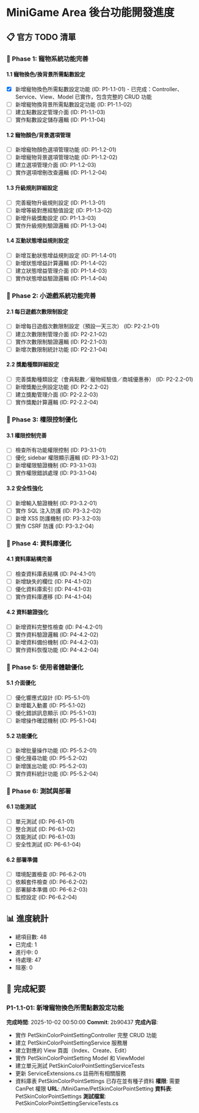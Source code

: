 # MiniGame Area 後台功能開發進度

## 📋 官方 TODO 清單

### 🎯 Phase 1: 寵物系統功能完善

#### 1.1 寵物換色/換背景所需點數設定
- [x] 新增寵物換色所需點數設定功能 (ID: P1-1.1-01) - 已完成：Controller、Service、View、Model 已實作，包含完整的 CRUD 功能
- [ ] 新增寵物換背景所需點數設定功能 (ID: P1-1.1-02)
- [ ] 建立點數設定管理介面 (ID: P1-1.1-03)
- [ ] 實作點數設定儲存邏輯 (ID: P1-1.1-04)

#### 1.2 寵物顏色/背景選項管理
- [ ] 新增寵物顏色選項管理功能 (ID: P1-1.2-01)
- [ ] 新增寵物背景選項管理功能 (ID: P1-1.2-02)
- [ ] 建立選項管理介面 (ID: P1-1.2-03)
- [ ] 實作選項增刪改查邏輯 (ID: P1-1.2-04)

#### 1.3 升級規則詳細設定
- [ ] 完善寵物升級規則設定 (ID: P1-1.3-01)
- [ ] 新增等級對應經驗值設定 (ID: P1-1.3-02)
- [ ] 新增升級獎勵設定 (ID: P1-1.3-03)
- [ ] 實作升級規則驗證邏輯 (ID: P1-1.3-04)

#### 1.4 互動狀態增益規則設定
- [ ] 新增互動狀態增益規則設定 (ID: P1-1.4-01)
- [ ] 新增狀態增益計算邏輯 (ID: P1-1.4-02)
- [ ] 建立狀態增益管理介面 (ID: P1-1.4-03)
- [ ] 實作狀態增益驗證邏輯 (ID: P1-1.4-04)

### 🎯 Phase 2: 小遊戲系統功能完善

#### 2.1 每日遊戲次數限制設定
- [ ] 新增每日遊戲次數限制設定（預設一天三次） (ID: P2-2.1-01)
- [ ] 建立次數限制管理介面 (ID: P2-2.1-02)
- [ ] 實作次數限制驗證邏輯 (ID: P2-2.1-03)
- [ ] 新增次數限制統計功能 (ID: P2-2.1-04)

#### 2.2 獎勵種類詳細設定
- [ ] 完善獎勵種類設定（會員點數／寵物經驗值／商城優惠券） (ID: P2-2.2-01)
- [ ] 新增獎勵比例設定功能 (ID: P2-2.2-02)
- [ ] 建立獎勵管理介面 (ID: P2-2.2-03)
- [ ] 實作獎勵計算邏輯 (ID: P2-2.2-04)

### 🎯 Phase 3: 權限控制優化

#### 3.1 權限控制完善
- [ ] 檢查所有功能權限控制 (ID: P3-3.1-01)
- [ ] 優化 sidebar 權限顯示邏輯 (ID: P3-3.1-02)
- [ ] 新增權限驗證機制 (ID: P3-3.1-03)
- [ ] 實作權限錯誤處理 (ID: P3-3.1-04)

#### 3.2 安全性強化
- [ ] 新增輸入驗證機制 (ID: P3-3.2-01)
- [ ] 實作 SQL 注入防護 (ID: P3-3.2-02)
- [ ] 新增 XSS 防護機制 (ID: P3-3.2-03)
- [ ] 實作 CSRF 防護 (ID: P3-3.2-04)

### 🎯 Phase 4: 資料庫優化

#### 4.1 資料庫結構完善
- [ ] 檢查資料庫表結構 (ID: P4-4.1-01)
- [ ] 新增缺失的欄位 (ID: P4-4.1-02)
- [ ] 優化資料庫索引 (ID: P4-4.1-03)
- [ ] 實作資料庫遷移 (ID: P4-4.1-04)

#### 4.2 資料驗證強化
- [ ] 新增資料完整性檢查 (ID: P4-4.2-01)
- [ ] 實作資料驗證邏輯 (ID: P4-4.2-02)
- [ ] 新增資料備份機制 (ID: P4-4.2-03)
- [ ] 實作資料恢復功能 (ID: P4-4.2-04)

### 🎯 Phase 5: 使用者體驗優化

#### 5.1 介面優化
- [ ] 優化響應式設計 (ID: P5-5.1-01)
- [ ] 新增載入動畫 (ID: P5-5.1-02)
- [ ] 優化錯誤訊息顯示 (ID: P5-5.1-03)
- [ ] 新增操作確認機制 (ID: P5-5.1-04)

#### 5.2 功能優化
- [ ] 新增批量操作功能 (ID: P5-5.2-01)
- [ ] 優化搜尋功能 (ID: P5-5.2-02)
- [ ] 新增匯出功能 (ID: P5-5.2-03)
- [ ] 實作資料統計功能 (ID: P5-5.2-04)

### 🎯 Phase 6: 測試與部署

#### 6.1 功能測試
- [ ] 單元測試 (ID: P6-6.1-01)
- [ ] 整合測試 (ID: P6-6.1-02)
- [ ] 效能測試 (ID: P6-6.1-03)
- [ ] 安全性測試 (ID: P6-6.1-04)

#### 6.2 部署準備
- [ ] 環境配置檢查 (ID: P6-6.2-01)
- [ ] 依賴套件檢查 (ID: P6-6.2-02)
- [ ] 部署腳本準備 (ID: P6-6.2-03)
- [ ] 監控設定 (ID: P6-6.2-04)

## 📊 進度統計
- 總項目數: 48
- 已完成: 1
- 進行中: 0
- 待處理: 47
- 阻塞: 0

## 📝 完成紀要

### P1-1.1-01: 新增寵物換色所需點數設定功能
**完成時間**: 2025-10-02 00:50:00
**Commit**: 2b90437
**完成內容**:
- 實作 PetSkinColorPointSettingController 完整 CRUD 功能
- 建立 PetSkinColorPointSettingService 服務層
- 建立對應的 View 頁面（Index、Create、Edit）
- 實作 PetSkinColorPointSetting Model 和 ViewModel
- 建立單元測試 PetSkinColorPointSettingServiceTests
- 更新 ServiceExtensions.cs 註冊所有相關服務
- 資料庫表 PetSkinColorPointSettings 已存在並有種子資料
**權限**: 需要 CanPet 權限
**URL**: /MiniGame/PetSkinColorPointSetting
**資料表**: PetSkinColorPointSettings
**測試檔案**: PetSkinColorPointSettingServiceTests.cs


